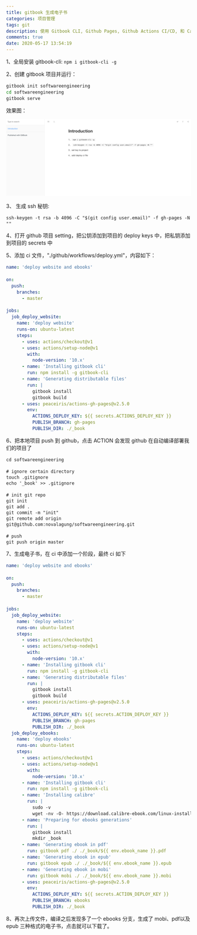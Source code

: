 ```yaml
---
title: gitbook 生成电子书
categories: 项目管理
tags: git
description: 使用 Gitbook CLI, Github Pages, Github Actions CI/CD, 和 Calibre 生成电子书
comments: true
date: 2020-05-17 13:54:19
---
```

1、全局安装 gitbook-cli: `npm i gitbook-cli -g`

2、创建 gitbook 项目并运行：

```bash
gitbook init softwareengineering
cd softwareengineering
gitbook serve
```

效果图：

![git book init](https://raw.githubusercontent.com/Canace22/Assets/main/images/gitbook-website.png)

3、 生成 ssh 秘钥: 

```shell
ssh-keygen -t rsa -b 4096 -C "$(git config user.email)" -f gh-pages -N ""
```

4、打开 github 项目 setting，把公钥添加到项目的 deploy keys 中，把私钥添加到项目的 secrets 中

5、添加 ci 文件，"./github/workflows/deploy.yml"，内容如下：

```yml
name: 'deploy website and ebooks'

on:
  push:
    branches:
      - master

jobs:
  job_deploy_website:
    name: 'deploy website'
    runs-on: ubuntu-latest
    steps:
      - uses: actions/checkout@v1
      - uses: actions/setup-node@v1
        with:
          node-version: '10.x'
      - name: 'Installing gitbook cli'
        run: npm install -g gitbook-cli
      - name: 'Generating distributable files'
        run: |
          gitbook install
          gitbook build
      - uses: peaceiris/actions-gh-pages@v2.5.0
        env:
          ACTIONS_DEPLOY_KEY: ${{ secrets.ACTIONS_DEPLOY_KEY }}
          PUBLISH_BRANCH: gh-pages
          PUBLISH_DIR: ./_book
```

6、把本地项目 push 到 github，点击 ACTION 会发现 github 在自动编译部署我们的项目了

```shell
cd softwareengineering

# ignore certain directory
touch .gitignore
echo '_book' >> .gitignore

# init git repo
git init
git add .
git commit -m "init"
git remote add origin git@github.com:novalagung/softwareengineering.git

# push
git push origin master
```

7、生成电子书，在 ci 中添加一个阶段，最终 ci 如下

```yml
name: 'deploy website and ebooks'

on:
  push:
    branches:
      - master

jobs:
  job_deploy_website:
    name: 'deploy website'
    runs-on: ubuntu-latest
    steps:
      - uses: actions/checkout@v1
      - uses: actions/setup-node@v1
        with:
          node-version: '10.x'
      - name: 'Installing gitbook cli'
        run: npm install -g gitbook-cli
      - name: 'Generating distributable files'
        run: |
          gitbook install
          gitbook build
      - uses: peaceiris/actions-gh-pages@v2.5.0
        env:
          ACTIONS_DEPLOY_KEY: ${{ secrets.ACTION_DEPLOY_KEY }}
          PUBLISH_BRANCH: gh-pages
          PUBLISH_DIR: ./_book
  job_deploy_ebooks:
    name: 'deploy ebooks'
    runs-on: ubuntu-latest
    steps:
      - uses: actions/checkout@v1
      - uses: actions/setup-node@v1
        with:
          node-version: '10.x'
      - name: 'Installing gitbook cli'
        run: npm install -g gitbook-cli
      - name: 'Installing calibre'
        run: |
          sudo -v
          wget -nv -O- https://download.calibre-ebook.com/linux-installer.sh | sudo sh /dev/stdin
      - name: 'Preparing for ebooks generations'
        run: |
          gitbook install
          mkdir _book
      - name: 'Generating ebook in pdf'
        run: gitbook pdf ./ ./_book/${{ env.ebook_name }}.pdf
      - name: 'Generating ebook in epub'
        run: gitbook epub ./ ./_book/${{ env.ebook_name }}.epub
      - name: 'Generating ebook in mobi'
        run: gitbook mobi ./ ./_book/${{ env.ebook_name }}.mobi
      - uses: peaceiris/actions-gh-pages@v2.5.0
        env:
          ACTIONS_DEPLOY_KEY: ${{ secrets.ACTION_DEPLOY_KEY }}
          PUBLISH_BRANCH: ebooks
          PUBLISH_DIR: ./_book
```

8、再次上传文件，编译之后发现多了一个 ebooks 分支，生成了 mobi、pdf以及 epub 三种格式的电子书，点击就可以下载了。